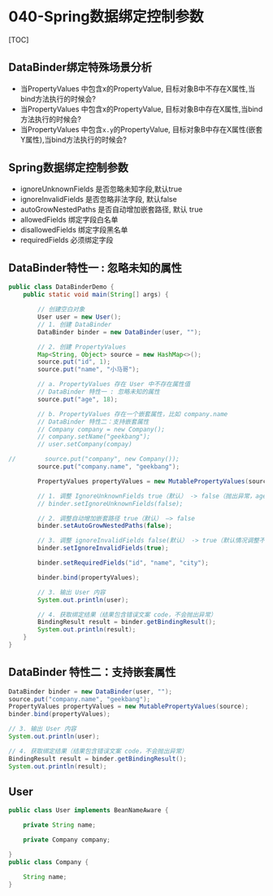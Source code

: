 # 040-Spring数据绑定控制参数

[TOC]

## DataBinder绑定特殊场景分析

- 当PropertyValues 中包含x的PropertyValue, 目标对象B中不存在X属性,当bind方法执行的时候会?
- 当PropertyValues 中包含x的PropertyValue, 目标对象B中存在X属性,当bind方法执行的时候会?
- 当PropertyValues 中包含`x.y`的PropertyValue, 目标对象B中存在X属性(嵌套Y属性),当bind方法执行的时候会?

## Spring数据绑定控制参数

- ignoreUnknownFields 是否忽略未知字段,默认true
- ignoreInvalidFields 是否忽略非法字段, 默认false
- autoGrowNestedPaths 是否自动增加嵌套路径, 默认 true
- allowedFields 绑定字段白名单
- disallowedFields 绑定字段黑名单
- requiredFields 必须绑定字段

## DataBinder特性一 : 忽略未知的属性

```java
public class DataBinderDemo {
    public static void main(String[] args) {

        // 创建空白对象
        User user = new User();
        // 1. 创建 DataBinder
        DataBinder binder = new DataBinder(user, "");

        // 2. 创建 PropertyValues
        Map<String, Object> source = new HashMap<>();
        source.put("id", 1);
        source.put("name", "小马哥");

        // a. PropertyValues 存在 User 中不存在属性值
        // DataBinder 特性一 : 忽略未知的属性
        source.put("age", 18);

        // b. PropertyValues 存在一个嵌套属性，比如 company.name
        // DataBinder 特性二：支持嵌套属性
        // Company company = new Company();
        // company.setName("geekbang");
        // user.setCompany(compay)

//        source.put("company", new Company());
        source.put("company.name", "geekbang");

        PropertyValues propertyValues = new MutablePropertyValues(source);

        // 1. 调整 IgnoreUnknownFields true（默认） -> false（抛出异常，age 字段不存在于 User 类）
        // binder.setIgnoreUnknownFields(false);

        // 2. 调整自动增加嵌套路径 true（默认） —> false
        binder.setAutoGrowNestedPaths(false);

        // 3. 调整 ignoreInvalidFields false(默认） -> true（默认情况调整不变化，需要调增 AutoGrowNestedPaths 为 false）
        binder.setIgnoreInvalidFields(true);

        binder.setRequiredFields("id", "name", "city");

        binder.bind(propertyValues);

        // 3. 输出 User 内容
        System.out.println(user);

        // 4. 获取绑定结果（结果包含错误文案 code，不会抛出异常）
        BindingResult result = binder.getBindingResult();
        System.out.println(result);
    }
}
```

## DataBinder 特性二：支持嵌套属性

```java
DataBinder binder = new DataBinder(user, "");
source.put("company.name", "geekbang");
PropertyValues propertyValues = new MutablePropertyValues(source);
binder.bind(propertyValues);

// 3. 输出 User 内容
System.out.println(user);

// 4. 获取绑定结果（结果包含错误文案 code，不会抛出异常）
BindingResult result = binder.getBindingResult();
System.out.println(result);

```

## User

```java
public class User implements BeanNameAware {

    private String name;

    private Company company;

}
public class Company {

    String name;
}
```
